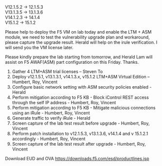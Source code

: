 V12.1.5.2 -> 12.1.5.3\
V13.1.3.5 -> 13.1.3.6\
V14.1.2.3 -> 14.1.4\
V15.1.2   -> 15.1.2

Please help to deploy the F5 VM on lab today and enable the LTM + ASM module, 
we need to test the vulnerability upgrade plan and workaround, please capture the upgrade result.
Herald will help on the irule verification.
I will send you the VM license later.

Please kindly prepare the lab starting from tomorrow, and Herald Lam will assist on F5 AWAF(ASM) part configuration on this Friday. Thanks.

1.	Gather 4 LTM+ASM trial licenses – Steven To
2.	Deploy v12.1.5.1, v13.1.3.1, v14.1.3.x, v15.1.2 LTM+ASM Virtual Edition – Humbert, Roy, Vincent
3.	Configure basic network setting with ASM security policies enabled - Herald
4.	Perform mitigation according to F5 KB - Block iControl REST access through the self IP address - Humbert, Roy, Vincent
5.	Perform mitigation according to F5 KB - Mitigate malicious connections using an iRule - Humbert, Roy, Vincent
6.	Generate traffic to verify iRule - Herald
7.	Screen capture of the lab test result before upgrade - Humbert, Roy, Vincent
8.	Perform patch installation to v12.1.5.3, v13.1.3.6, v14.1.4 and v 15.1.2.1 accordingly - Humbert, Roy, Vincent
9.	Screen capture of the lab test result after upgrade - Humbert, Roy, Vincent


Download EUD and OVA
https://downloads.f5.com/esd/productlines.jsp

